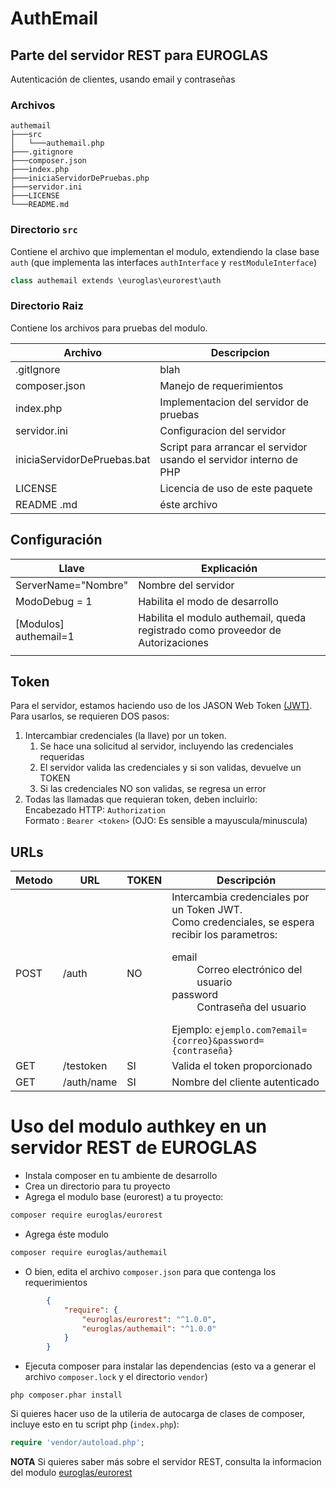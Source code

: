 # AuthEmail
## Parte del servidor REST para EUROGLAS
Autenticación de clientes, usando email y contraseñas

### Archivos

    authemail
    ├───src
    │   └───authemail.php
    ├───.gitignore
    ├───composer.json
    ├───index.php
    ├───iniciaServidorDePruebas.php
    ├───servidor.ini
    ├───LICENSE
    └───README.md

### Directorio `src`

Contiene el archivo que implementan el modulo, extendiendo la clase base `auth` (que implementa las interfaces `authInterface` y `restModuleInterface`)

```C#
class authemail extends \euroglas\eurorest\auth
```
### Directorio Raiz

 Contiene los archivos para pruebas del modulo.


| Archivo  | Descripcion   |
|---|---|
| .gitIgnore | blah |
| composer.json| Manejo de requerimientos |
| index.php | Implementacion del servidor de pruebas
| servidor.ini | Configuracion del servidor | 
| iniciaServidorDePruebas.bat | Script para arrancar el servidor usando el servidor interno de PHP |
| LICENSE | Licencia de uso de este paquete |
| README .md | éste archivo |

## Configuración

| Llave                    | Explicación   |
|--------------------------|---|
| ServerName="Nombre" | Nombre del servidor | 
| ModoDebug = 1 | Habilita el modo de desarrollo | 
| [Modulos]<br>authemail=1 | Habilita el modulo authemail, queda registrado como proveedor de Autorizaciones |
|  | 

## Token

Para el servidor, estamos haciendo uso de los JASON Web Token [(JWT)](https://jwt.io/introduction). 
Para usarlos, se requieren DOS pasos:
1. Intercambiar credenciales (la llave) por un token.  
   1. Se hace una solicitud al servidor, incluyendo las credenciales requeridas
   2. El servidor valida las credenciales y si son validas, devuelve un TOKEN
   3. Si las credenciales NO son validas, se regresa un error
2. Todas las llamadas que requieran token, deben incluirlo:   
    Encabezado HTTP: `Authorization`   
    Formato : `Bearer <token>`  (OJO: Es sensible a mayuscula/minuscula)

## URLs

| Metodo | URL | TOKEN | Descripción   |
|---|---|---|---|
| POST | /auth | NO | Intercambia credenciales por un Token JWT. <br> Como credenciales, se espera recibir los parametros:<br><dl><dt>email</dt><dd>Correo electrónico del usuario</dd><dt>password</dt><dd>Contraseña del usuario</dd></dl>Ejemplo: `ejemplo.com?email={correo}&password={contraseña}` |
| GET | /testoken | SI  | Valida el token proporcionado |
| GET | /auth/name | SI | Nombre del cliente autenticado |


#
# Uso del modulo authkey en un servidor REST de EUROGLAS

- Instala composer en tu ambiente de desarrollo
- Crea un directorio para tu proyecto
- Agrega el modulo base (eurorest) a tu proyecto:   
```bash
composer require euroglas/eurorest
```
- Agrega éste modulo
```bash
composer require euroglas/authemail
```
- O bien, edita el archivo `composer.json` para que contenga los requerimientos
```json
        {
            "require": {
                "euroglas/eurorest": "^1.0.0",
                "euroglas/authemail": "^1.0.0"
            }
        }
```
- Ejecuta composer para instalar las dependencias (esto va a generar el archivo `composer.lock` y el directorio `vendor`)
```
php composer.phar install
```
Si quieres hacer uso de la utileria de autocarga de clases de composer, incluye esto en tu script php (`index.php`):
```php
require 'vendor/autoload.php';
```

**NOTA** Si quieres saber más sobre el servidor REST, consulta la informacion del modulo [euroglas/eurorest](https://github.com/ogalindoch/eurorest)

